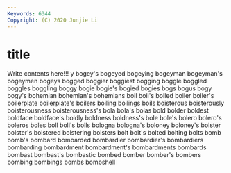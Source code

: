 ```yaml
---
Keywords: 6344
Copyright: (C) 2020 Junjie Li
---
```


# title

Write contents here!!!
y
bogey's 
bogeyed 
bogeying 
bogeyman 
bogeyman's 
bogeymen 
bogeys 
bogged 
boggier 
boggiest
bogging 
boggle 
boggled 
boggles 
boggling 
boggy 
bogie 
bogie's 
bogied 
bogies
bogs 
bogus 
bogy 
bogy's 
bohemian 
bohemian's 
bohemians 
boil 
boil's 
boiled
boiler 
boiler's 
boilerplate 
boilerplate's 
boilers 
boiling 
boilings 
boils 
boisterous 
boisterously
boisterousness 
boisterousness's 
bola 
bola's 
bolas 
bold 
bolder 
boldest 
boldface 
boldface's
boldly 
boldness 
boldness's 
bole 
bole's 
bolero 
bolero's 
boleros 
boles 
boll
boll's 
bolls 
bologna 
bologna's 
boloney 
boloney's 
bolster 
bolster's 
bolstered 
bolstering
bolsters 
bolt 
bolt's 
bolted 
bolting 
bolts 
bomb 
bomb's 
bombard 
bombarded
bombardier 
bombardier's 
bombardiers 
bombarding 
bombardment 
bombardment's 
bombardments 
bombards 
bombast 
bombast's
bombastic 
bombed 
bomber 
bomber's 
bombers 
bombing 
bombings 
bombs 
bombshell 

